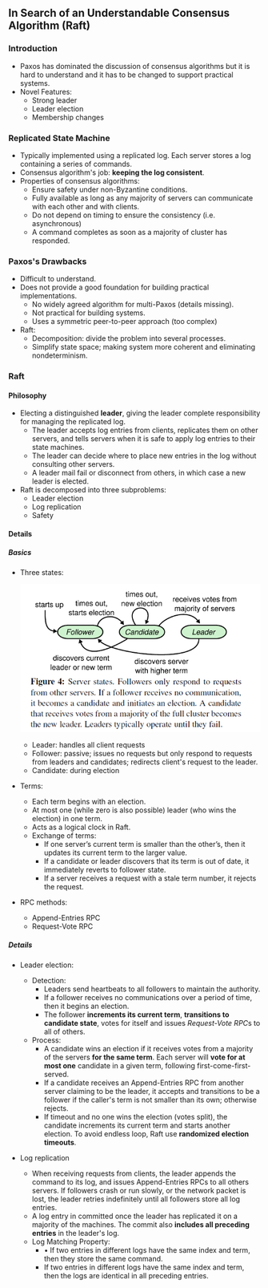 ## In Search of an Understandable Consensus Algorithm (Raft)

### Introduction

- Paxos has dominated the discussion of consensus algorithms but it is hard to understand and it has to be changed to support practical systems.
- Novel Features:
  - Strong leader
  - Leader election
  - Membership changes

### Replicated State Machine

- Typically implemented using a replicated log. Each server stores a log containing a series of commands.
- Consensus algorithm's job: **keeping the log consistent**.
- Properties of consensus algorithms:
  - Ensure safety under non-Byzantine conditions.
  - Fully available as long as any majority of servers can communicate with each other and with clients.
  - Do not depend on timing to ensure the consistency (i.e. asynchronous)
  - A command completes as soon as a majority of cluster has responded.

### Paxos's Drawbacks

- Difficult to understand.
- Does not provide a good foundation for building practical implementations.
  - No widely agreed algorithm for multi-Paxos (details missing).
  - Not practical for building systems.
  - Uses a symmetric peer-to-peer approach (too complex)
- Raft:
  - Decomposition: divide the problem into several processes.
  - Simplify state space; making system more coherent and eliminating nondeterminism. 

### Raft

#### Philosophy

- Electing a distinguished **leader**, giving the leader complete responsibility for managing the replicated log.
  - The leader accepts log entries from clients, replicates them on other servers, and tells servers when it is safe to apply log entries to their state machines.
  - The leader can decide where to place new entries in the log without consulting other servers.
  - A leader mail fail or disconnect from others, in which case a new leader is elected.
- Raft is decomposed into three subproblems:
  - Leader election
  - Log replication
  - Safety

#### Details

##### Basics

- Three states:

  ![states](images/Raft/states.png)

  - Leader: handles all client requests
  - Follower: passive; issues no requests but only respond to requests from leaders and candidates; redirects client's request to the leader.
  - Candidate: during election

- Terms:

  - Each term begins with an election.
  - At most one (while zero is also possible) leader (who wins the election) in one term.
  - Acts as a logical clock in Raft.
  - Exchange of terms:
    - If one server’s current term is smaller than the other’s, then it updates its current term to the larger value.
    - If a candidate or leader discovers that its term is out of date, it immediately reverts to follower state.
    - If a server receives a request with a stale term number, it rejects the request.

- RPC methods:

  - Append-Entries RPC
  - Request-Vote RPC

##### Details

- Leader election:
  - Detection:
    - Leaders send heartbeats to all followers to maintain the authority.
    - If a follower receives no communications over a period of time, then it begins an election.
    - The follower **increments its current term**, **transitions to candidate state**, votes for itself and issues *Request-Vote RPC*s to all of others.
  - Process:
    - A candidate wins an election if it receives votes from a majority of the servers **for the same term**. Each server will **vote for at most one** candidate in a given term, following first-come-first-served.
    - If a candidate receives an Append-Entries RPC from another server claiming to be the leader, it accepts and transitions to be a follower if the caller's term is not smaller than its own; otherwise rejects.
    - If timeout and no one wins the election (votes split), the candidate increments its current term and starts another election. To avoid endless loop, Raft use **randomized election timeouts**.

- Log replication
  - When receiving requests from clients, the leader appends the command to its log, and issues Append-Entries RPCs to all others servers. If followers crash or run slowly, or the network packet is lost, the leader retries indefinitely until all followers store all log entries.
  - A log entry in committed once the leader has replicated it on a majority of the machines. The commit also **includes all preceding entries** in the leader's log. 
  - Log Matching Property:
    - • If two entries in different logs have the same index and term, then they store the same command.
    -  If two entries in different logs have the same index and term, then the logs are identical in all preceding entries.